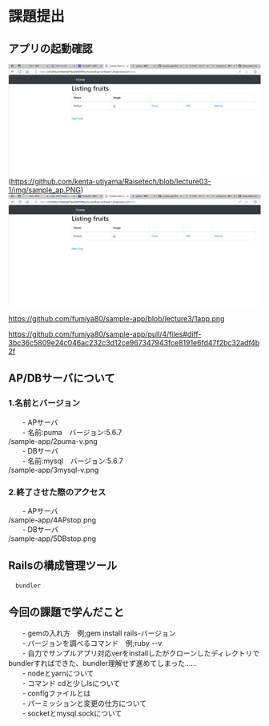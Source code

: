 # 課題提出
## アプリの起動確認
![サンプルアプリ](https://github.com/fumiya80/sample-app/blob/lecutre3/1app.png)
(https://github.com/kenta-utiyama/Raisetech/blob/lecture03-1/img/sample_ap.PNG)
![app](https://github.com/fumiya80/sample-app/blob/lecutre3/1app.png)

https://github.com/fumiya80/sample-app/blob/lecture3/1app.png

https://github.com/fumiya80/sample-app/pull/4/files#diff-3bc36c5809e24c046ac232c3d12ce967347943fce8191e6fd47f2bc32adf4b2f
## AP/DBサーバについて
### 1.名前とバージョン
　　- APサーバ  
　　- 名前:puma　バージョン:5.6.7  
/sample-app/2puma-v.png  
　　- DBサーバ  
　　- 名前:mysql　バージョン:5.6.7  
/sample-app/3mysql-v.png
### 2.終了させた際のアクセス
　　- APサーバ  
/sample-app/4APstop.png  
　　- DBサーバ  
/sample-app/5DBstop.png  

## Railsの構成管理ツール
      bundler

## 今回の課題で学んだこと
　　- gemの入れ方　例;gem install rails-バージョン  
　　- バージョンを調べるコマンド　例;ruby --v  
　　- 自力でサンプルアプリ対応verをinstallしたがクローンしたディレクトリでbundlerすればできた、bundler理解せず進めてしまった……  
　　- nodeとyarnについて  
　　- コマンド cdと少しlsについて  
　　- configファイルとは  
　　- パーミッションと変更の仕方について  
　　- socketとmysql.sockについて
